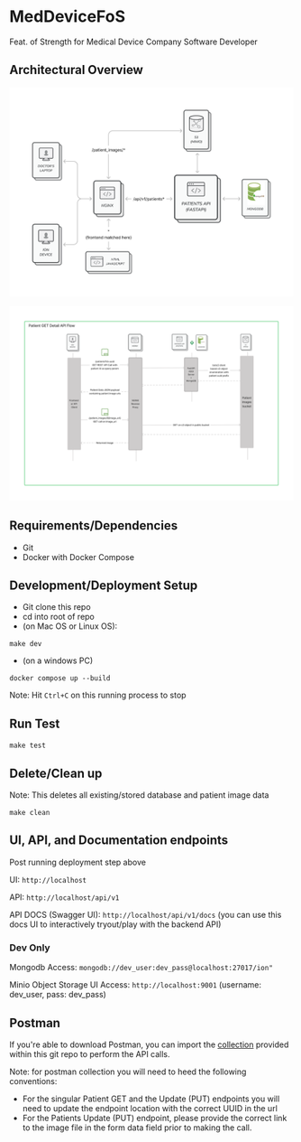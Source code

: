 # MedDeviceFoS
Feat. of Strength for Medical Device Company Software Developer

## Architectural Overview
![Alt Architectural Diagram](./MedDeviceFoSDiagram.png)

![Alt GET DETAIL API FLOW DIAGRAM](./MedDeviceFoSAPIFlow.png)

## Requirements/Dependencies
- Git
- Docker with Docker Compose


## Development/Deployment Setup

- Git clone this repo
- cd into root of repo
- (on Mac OS or Linux OS):
```
make dev
```
- (on a windows PC)
```
docker compose up --build
```

Note: Hit `Ctrl+C` on this running process to stop

## Run Test

```
make test
```

## Delete/Clean up

Note: This deletes all existing/stored database and patient image data 

```
make clean
```


## UI, API, and Documentation endpoints

Post running deployment step above

UI: `http://localhost`

API: `http://localhost/api/v1`

API DOCS (Swagger UI): `http://localhost/api/v1/docs`
(you can use this docs UI to interactively tryout/play with the backend API)
### Dev Only

Mongodb Access: `mongodb://dev_user:dev_pass@localhost:27017/ion"`

Minio Object Storage UI Access: `http://localhost:9001`
(username: dev_user, pass: dev_pass)

## Postman

If you're able to download Postman, you can import the [collection](IntuitiveIONFoS.postman_collection.json) provided within this git repo
to perform the API calls.

Note: for postman collection you will need to heed the following conventions:
- For the singular Patient GET and the Update (PUT) endpoints you will need to update the endpoint location with the correct UUID in the url
- For the Patients Update (PUT) endpoint, please provide the correct link to the image file in the form data field prior to making the call.


